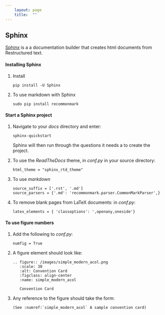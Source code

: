 ```yaml
---
    layout: page
    title:  ""
---
```


## Sphinx

[Sphinx](https://www.sphinx-doc.org/en/master/usage/quickstart.html) is a a documentation builder that creates html documents from Restructured text.

#### Installing Sphinx

1. Install
    ```console
    pip install -U Sphinx
    ```

1. To use markdown with Sphinx
    ```console
    sudo pip install recommonmark
    ```

#### Start a Sphinx project

1. Navigate to your *docs* directory and enter:
    ```console
    sphinx-quickstart
    ```
    Sphinx will then run through the questions it needs a to create the project.


1. To use the *ReadTheDocs* theme, in *conf.py* in your source directory:

    ```python3
    html_theme = "sphinx_rtd_theme"
    ```
1. To use *markdown*
    ```python3
    source_suffix = ['.rst', '.md']
    source_parsers = {'.md': 'recommonmark.parser.CommonMarkParser',}
    ```

1. To remove blank pages from LaTeX documents: in *conf.py*:

    ```python3
    latex_elements = { 'classoptions': ',openany,oneside'}
    ```

#### To use figure numbers

1. Add the following to *conf.py*:

    ```python3
    numfig = True
    ```

1. A figure element should look like:

    ```python3
    .. figure:: /images/simple_modern_acol.png
       :scale: 30
       :alt: Convention Card
       :figclass: align-center
       :name: simple_modern_acol

       Convention Card
    ```
1. Any reference to the figure should take the form:

    ```python3
    (See :numref:`simple_modern_acol` A sample convention card)
    ```
